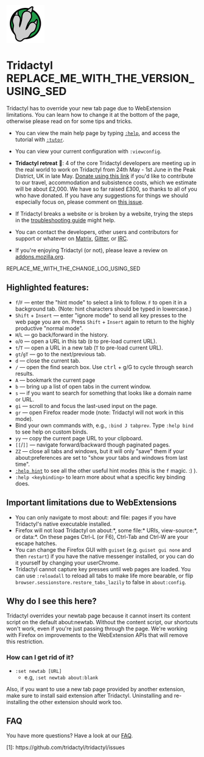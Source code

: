 ![Tridactyl logo](logo/Tridactyl_100px.png)

# Tridactyl REPLACE_ME_WITH_THE_VERSION_USING_SED

Tridactyl has to override your new tab page due to WebExtension limitations. You can learn how to change it at the bottom of the page, otherwise please read on for some tips and tricks.

-   You can view the main help page by typing [`:help`][help], and access the tutorial with [`:tutor`][tutor].

-   You can view your current configuration with `:viewconfig`.

-   **Tridactyl retreat** 👀: 4 of the core Tridactyl developers are meeting up in the real world to work on Tridactyl from 24th May - 1st June in the Peak District, UK in late May. [Donate using this link](https://www.paypal.com/cgi-bin/webscr?cmd=_s-xclick&hosted_button_id=7JQHV4N2YZCTY) if you'd like to contribute to our travel, accommodation and subsistence costs, which we estimate will be about £2,000. We have so far raised £300, so thanks to all of you who have donated. If you have any suggestions for things we should especially focus on, please comment on [this issue](https://github.com/tridactyl/tridactyl/issues/1379).

-   If Tridactyl breaks a website or is broken by a website, trying the steps in the [troubleshooting guide](https://github.com/tridactyl/tridactyl/blob/master/doc/troubleshooting.md) might help.

-   You can contact the developers, other users and contributors for support or whatever on [Matrix][matrix-link], [Gitter][gitter-link], or [IRC][freenode-link].

-   If you're enjoying Tridactyl (or not), please leave a review on [addons.mozilla.org][amo].

REPLACE_ME_WITH_THE_CHANGE_LOG_USING_SED

## Highlighted features:

-   `f`/`F` — enter the "hint mode" to select a link to follow. `F` to open it in a background tab. (Note: hint characters should be typed in lowercase.)
-   `Shift` + `Insert` — enter "ignore mode" to send all key presses to the web page you are on. Press `Shift` + `Insert` again to return to the highly productive "normal mode".
-   `H`/`L` — go back/forward in the history.
-   `o`/`O` — open a URL in this tab (`O` to pre-load current URL).
-   `t`/`T` — open a URL in a new tab (`T` to pre-load current URL).
-   `gt`/`gT` — go to the next/previous tab.
-   `d` — close the current tab.
-   `/` — open the find search box. Use <kbd>ctrl</kbd> + g/G to cycle through search results.
-   `A` — bookmark the current page
-   `b` — bring up a list of open tabs in the current window.
-   `s` — if you want to search for something that looks like a domain name or URL.
-   `gi` — scroll to and focus the last-used input on the page.
-   `gr` — open Firefox reader mode (note: Tridactyl will not work in this mode).
-   Bind your own commands with, e.g., `:bind J tabprev`. Type `:help bind` to see help on custom binds.
-   `yy` — copy the current page URL to your clipboard.
-   `[[`/`]]` — navigate forward/backward though paginated pages.
-   `ZZ` — close all tabs and windows, but it will only "save" them if your about:preferences are set to "show your tabs and windows from last time".
-   [`:help hint`][help-hint] to see all the other useful hint modes (this is the `f` magic. :) ).
-   `:help <keybinding>` to learn more about what a specific key binding does.

## Important limitations due to WebExtensions

-   You can only navigate to most about: and file: pages if you have Tridactyl's native executable installed.
-   Firefox will not load Tridactyl on about:\*, some file:\* URIs, view-source:\*, or data:\*. On these pages Ctrl-L (or F6), Ctrl-Tab and Ctrl-W are your escape hatches.
-   You can change the Firefox GUI with `guiset` (e.g. `guiset gui none` and then `restart`) if you have the native messenger installed, or you can do it yourself by changing your userChrome.
-   Tridactyl cannot capture key presses until web pages are loaded. You can use `:reloadall` to reload all tabs to make life more bearable, or flip `browser.sessionstore.restore_tabs_lazily` to false in `about:config`.

## Why do I see this here?

Tridactyl overrides your newtab page because it cannot insert its content script on the default about:newtab. Without the content script, our shortcuts won't work, even if you're just passing through the page. We're working with Firefox on improvements to the WebExtension APIs that will remove this restriction.

### How can I get rid of it?

-   `:set newtab [URL]`
    -   e.g, `:set newtab about:blank`

Also, if you want to use a new tab page provided by another extension, make sure to install said extension after Tridactyl. Uninstalling and re-installing the other extension should work too.

## FAQ

You have more questions? Have a look at our [FAQ][faq-link].

[1]: https://github.com/tridactyl/tridactyl/issues

<div class="align-left">
[1]: https://github.com/tridactyl/tridactyl/issues<br />
</div>

[faq-link]: https://github.com/tridactyl/tridactyl#frequently-asked-questions
[help]: /static/docs/modules/_src_excmds_.html
[tutor]: /static/clippy/1-tutor.html
[help-hint]: /static/docs/modules/_src_excmds_.html#hint
[gitter-badge]: /static/badges/gitter-badge.svg
[gitter-link]: https://gitter.im/tridactyl/Lobby
[freenode-badge]: /static/badges/freenode-badge.svg
[freenode-link]: ircs://chat.freenode.net/tridactyl
[matrix-badge]: https://matrix.to/img/matrix-badge.svg
[matrix-link]: https://riot.im/app/#/room/#tridactyl:matrix.org
[amo]: https://addons.mozilla.org/en-US/firefox/addon/tridactyl-vim/reviews/
